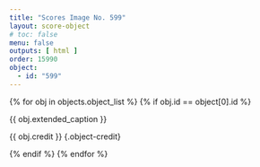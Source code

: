 ```yaml
---
title: "Scores Image No. 599"
layout: score-object
# toc: false
menu: false
outputs: [ html ]
order: 15990
object:
  - id: "599"
---
```


{% for obj in objects.object_list %}
{% if obj.id == object[0].id %}

{{ obj.extended_caption }}

{{ obj.credit }} {.object-credit}

{% endif %}
{% endfor %}
